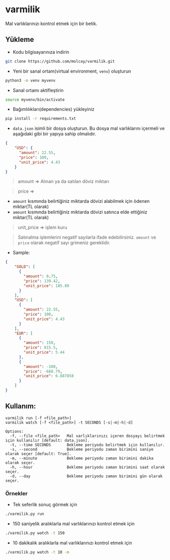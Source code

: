 # varmilik

Mal varlıklarınızı kontrol etmek için bir betik.

## Yükleme

* Kodu bilgisayarınıza indirin
```bash
git clone https://github.com/molcay/varmilik.git
```

* Yeni bir sanal ortam(virtual environment, `venv`) oluşturun
```bash
python3 -m venv myvenv
```

* Sanal ortamı aktifleştirin
```bash
source myvenv/bin/activate
```

* Bağımlılıkları(dependencies) yükleyiniz
```bash
pip install -r requirements.txt
```

* `data.json` isimli bir dosya oluşturun.
Bu dosya mal varlıklarını içermeli ve aşağıdaki gibi bir yapıya sahip olmalıdır.
```json
{
    "USD": {
      "amount": 22.55,
      "price": 100,
      "unit_price": 4.43
    }
}
```
> amount => Alınan ya da satılan döviz miktarı

> price =>
- `amount` kısmında belirtiğiniz miktarda dövizi alabilmek için ödenen miktar(TL olarak)
- `amount` kısmında belirtiğiniz miktarda dövizi satınca elde ettiğiniz miktar(TL olarak)

> unit_price => işlem kuru

> Satınalma işlemlerini negatif sayılarla ifade edebilirsiniz. `amount` ve `price` olarak negatif sayı grimeniz gereklidir.

  - Sample:
  ```json
  {
      "GOLD": [
        {
          "amount": 0.75,
          "price": 139.42,
          "unit_price": 185.89
        }
      ],
      "USD": [
        {
          "amount": 22.55,
          "price": 100,
          "unit_price": 4.43
        }
      ],
      "EUR": [
        {
          "amount": 150,
          "price": 815.5,
          "unit_price": 5.44
        },
        {
          "amount": -100,
          "price": -688.79,
          "unit_price": 6.887858
        }
      ]
  }
  ```

## Kullanım:

```
varmilik run [-f <file_path>]
varmilik watch [-f <file_path>] -t SECONDS [-s|-m|-h|-d]

Options:
  -f, --file <file_path>   Mal varlıklarınızı içeren dosyayı belirtmek için kullanılır [default: data.json].
  -t, --time SECONDS       Bekleme periyodu belirtmek için kullanılır.
  -s, --second             Bekleme periyodu zaman birimini saniye olarak seçer [default: True].
  -m, --minute             Bekleme periyodu zaman birimini dakika olarak seçer.
  -h, --hour               Bekleme periyodu zaman birimini saat olarak seçer.
  -d, --day                Bekleme periyodu zaman birimini gün olarak seçer.
```

### Örnekler

* Tek seferlik sonuç görmek için
```bash
./varmilik.py run
```

* 150 saniyelik aralıklarla mal varlıklarınızı kontrol etmek için
```bash
./varmilik.py watch -t 150
```

* 10 dakikalık aralıklarla mal varlıklarınızı kontrol etmek için
```bash
./varmilik.py watch -t 10 -m
```
